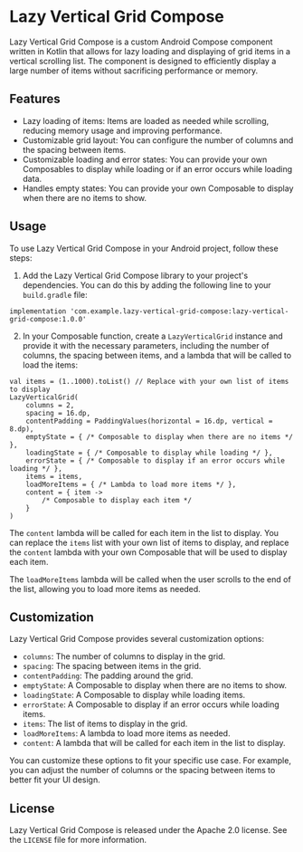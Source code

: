# Lazy Vertical Grid Compose

Lazy Vertical Grid Compose is a custom Android Compose component written in Kotlin that allows for lazy loading and displaying of grid items in a vertical scrolling list. The component is designed to efficiently display a large number of items without sacrificing performance or memory.

## Features

- Lazy loading of items: Items are loaded as needed while scrolling, reducing memory usage and improving performance.
- Customizable grid layout: You can configure the number of columns and the spacing between items.
- Customizable loading and error states: You can provide your own Composables to display while loading or if an error occurs while loading data.
- Handles empty states: You can provide your own Composable to display when there are no items to show.

## Usage

To use Lazy Vertical Grid Compose in your Android project, follow these steps:

1. Add the Lazy Vertical Grid Compose library to your project's dependencies. You can do this by adding the following line to your `build.gradle` file:

```
implementation 'com.example.lazy-vertical-grid-compose:lazy-vertical-grid-compose:1.0.0'
```

2. In your Composable function, create a `LazyVerticalGrid` instance and provide it with the necessary parameters, including the number of columns, the spacing between items, and a lambda that will be called to load the items:

```
val items = (1..1000).toList() // Replace with your own list of items to display
LazyVerticalGrid(
    columns = 2,
    spacing = 16.dp,
    contentPadding = PaddingValues(horizontal = 16.dp, vertical = 8.dp),
    emptyState = { /* Composable to display when there are no items */ },
    loadingState = { /* Composable to display while loading */ },
    errorState = { /* Composable to display if an error occurs while loading */ },
    items = items,
    loadMoreItems = { /* Lambda to load more items */ },
    content = { item ->
        /* Composable to display each item */
    }
)
```

The `content` lambda will be called for each item in the list to display. You can replace the `items` list with your own list of items to display, and replace the `content` lambda with your own Composable that will be used to display each item.

The `loadMoreItems` lambda will be called when the user scrolls to the end of the list, allowing you to load more items as needed.

## Customization

Lazy Vertical Grid Compose provides several customization options:

- `columns`: The number of columns to display in the grid.
- `spacing`: The spacing between items in the grid.
- `contentPadding`: The padding around the grid.
- `emptyState`: A Composable to display when there are no items to show.
- `loadingState`: A Composable to display while loading items.
- `errorState`: A Composable to display if an error occurs while loading items.
- `items`: The list of items to display in the grid.
- `loadMoreItems`: A lambda to load more items as needed.
- `content`: A lambda that will be called for each item in the list to display.

You can customize these options to fit your specific use case. For example, you can adjust the number of columns or the spacing between items to better fit your UI design.

## License

Lazy Vertical Grid Compose is released under the Apache 2.0 license. See the `LICENSE` file for more information.